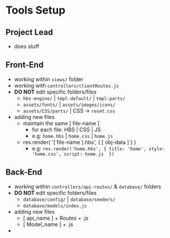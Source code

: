 # Tools Setup

## Project Lead
- does stuff

## Front-End

- working within `views/` folder
- working with `controllers/clientRoutes.js`
- **DO NOT** edit specific folders/files
    - `hbs-engine/` | `tmpl-default/` | `tmpl-parts/`
    - `assets/fonts/` | `assets/images/icons/`
    - `assets/CSS/parts/` | CSS → `reset.css`
- adding new files
    - maintain the same [ file-name ]
        - for each file: HBS | CSS | JS
        - e.g: `home.hbs` | `home.css` | `home.js`
    - res.render( '[ file-name ].hbs', { [ obj-data ] } )
        - e.g:
        `
        res.render('home.hbs', {
            title: 'home',
            style: 'home.css',
            script: home.js 
        })
        `

## Back-End

- working within `controllers/api-routes/` & `database/` folders
- **DO NOT** edit specific folders/files
    - `database/config/` | `database/seeders/`
    - `database/models/index.js`
- adding new files
    - [ api_name ] + Routes + .js
    - [ Model_name ] + .js
-